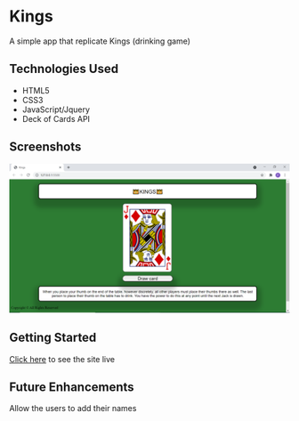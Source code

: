 # Kings

A simple app that replicate Kings (drinking game)

## Technologies Used 

- HTML5
- CSS3
- JavaScript/Jquery
- Deck of Cards API

## Screenshots

![screenshot 2](images/Capt1.png)

## Getting Started 

[Click here](#) to see the site live

## Future Enhancements
Allow the users to add their names
